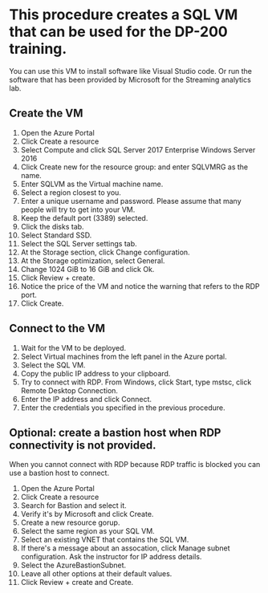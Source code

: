 # This procedure creates a SQL VM that can be used for the DP-200 training.
You can use this VM to install software like Visual Studio code. Or run the software that has been provided by Microsoft for the Streaming analytics lab.

## Create the VM
1. Open the Azure Portal
1. Click Create a resource
1. Select Compute and click SQL Server 2017 Enterprise Windows Server 2016
1. Click Create new for the resource group: and enter SQLVMRG as the name.
1. Enter SQLVM as the Virtual machine name.
1. Select a region closest to you.
1. Enter a unique username and password. Please assume that many people will try to get into your VM.
1. Keep the default port (3389) selected.
1. Click the disks tab.
1. Select Standard SSD.
1. Select the SQL Server settings tab.
1. At the Storage section, click Change configuration.
1. At the Storage optimization, select General.
1. Change 1024 GiB to 16 GiB and click Ok.
1. Click Review + create.
1. Notice the price of the VM and notice the warning that refers to the RDP port.
1. Click Create.

## Connect to the VM
1. Wait for the VM to be deployed.
1. Select Virtual machines from the left panel in the Azure portal.
1. Select the SQL VM.
1. Copy the public IP address to your clipboard.
1. Try to connect with RDP. From Windows, click Start, type mstsc, click Remote Desktop Connection.
1. Enter the IP address and click Connect.
1. Enter the credentials you specified in the previous procedure.

## Optional: create a bastion host when RDP connectivity is not provided.
When you cannot connect with RDP because RDP traffic is blocked you can use a bastion host to connect.
1. Open the Azure Portal
1. Click Create a resource
1. Search for Bastion and select it.
1. Verify it's by Microsoft and click Create.
1. Create a new resource gorup.
1. Select the same region as your SQL VM.
1. Select an existing VNET that contains the SQL VM.
1. If there's a message about an assocation, click Manage subnet configuration. Ask the instructor for IP address details.
1. Select the AzureBastionSubnet.
1. Leave all other options at their default values.
1. Click Review + create and Create.


